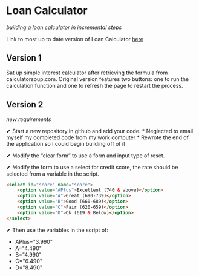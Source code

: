# Loan Calculator 
*building a loan calculator in incremental steps*

Link to most up to date version of Loan Calculator [here](https://missjody.github.io/loan_calculator/)
## Version 1

Sat up simple interest calculator after retrieving the formula from calculatorsoup.com. Original version features two buttons: one to run the calculation function and one to refresh the page to restart the process.

## Version 2
*new requirements*

✔ Start a new repository in github and add your code. 
    * Neglected to email myself my completed code from my work computer
    * Rewrote the end of the application so I could begin building off of it

✔ Modify the “clear form” to use a form and input type of reset.

✔ Modify the form to use a select for credit score, the rate should be 
      selected from a variable in the script.

```html
<select id="score" name="score">
    <option value="APlus">Excellent (740 & above)</option>
    <option value="A">Great (690-739)</option>
    <option value="B">Good (660-689)</option>
    <option value="C">Fair (620-659)</option>
    <option value="D">Ok (619 & Below)</option>
</select>
```

✔ Then use the variables in the script of:
  *  APlus="3.990"
  *  A="4.490"
  *  B="4.990"
  *  C="6.490"
  *  D="8.490"
